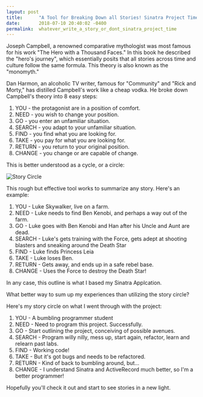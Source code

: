 ```yaml
---
layout: post
title:      "A Tool for Breaking Down all Stories! Sinatra Project Time "
date:       2018-07-10 20:40:02 -0400
permalink:  whatever_write_a_story_or_dont_sinatra_project_time
---
```



Joseph Campbell, a renowned comparative mythologist was most famous for his work "The Hero with a Thousand Faces."  In this book he described the "hero's journey", which essentially posits that all stories across time and culture follow the same formula.   This theory is also known as the "monomyth."

Dan Harmon, an alcoholic TV writer, famous for "Community" and "Rick and Morty," has distilled Campbell's work like a cheap vodka.  He broke down Campbell's theory into 8 easy steps: 

1. YOU - the protagonist are in a position of comfort.
2. NEED - you wish to change your position.
3. GO - you enter an unfamiliar situation.
4. SEARCH - you adapt to your unfamiliar situation.
5. FIND - you find what you are looking for.
6. TAKE - you pay for what you are looking for.
7. RETURN - you return to your original position.
8. CHANGE - you change or are capable of change.

This is better understood as a cycle, or a circle:

![Story Circle](https://i0.wp.com/litchat.com/wp-content/uploads/2013/10/DanHarmon-StoryCircle.jpg)


This rough but effective tool works to summarize any story.  Here's an example:

1. YOU - Luke Skywalker, live on a farm. 
2. NEED - Luke needs to find Ben Kenobi, and perhaps a way out of the farm. 
3. GO - Luke goes with Ben Kenobi and Han after his Uncle and Aunt are dead. 
4. SEARCH - Luke's gets training with the Force, gets adept at shooting blasters and sneaking around the Death Star 
5. FIND - Luke finds Princess Leia
6. TAKE - Luke loses Ben. 
7. RETURN - Gets away, and ends up in a safe rebel base. 
8. CHANGE - Uses the Force to destroy the Death Star! 



In any case, this outline is what I based my Sinatra Applcation.  

What better way to sum up my experiences than utilizing the story circle? 

Here's my story circle on what I went through with the project: 

1. YOU - A bumbling programmer student
2.  NEED - Need to program this project. Successfully. 
3.  GO - Start outlining the project, conceiving of possible avenues. 
4.  SEARCH - Program willy nilly, mess up, start again, refactor, learn and relearn past labs. 
5.  FIND - Working code!
6.  TAKE - But it's got bugs and needs to be refactored. 
7.  RETURN - Kind of back to bumbling around, but...
8.  CHANGE - I understand Sinatra and ActiveRecord much better, so I'm a better programmer!


Hopefully you'll check it out and start to see stories in a new light. 





